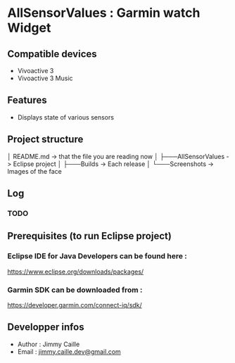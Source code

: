 # AllSensorValues : Garmin watch Widget

## Compatible devices
* Vivoactive 3
* Vivoactive 3 Music

## Features
* Displays state of various sensors

## Project structure
│   README.md       -> that the file you are reading now
│
├───AllSensorValues -> Eclipse project
│
├───Builds          -> Each release
│
└───Screenshots     -> Images of the face

## Log
### TODO

## Prerequisites (to run Eclipse project)
### Eclipse IDE for Java Developers can be found here :
https://www.eclipse.org/downloads/packages/
### Garmin SDK can be downloaded from :
https://developer.garmin.com/connect-iq/sdk/

## Developper infos
- Author : Jimmy Caille
- Email  : jimmy.caille.dev@gmail.com
